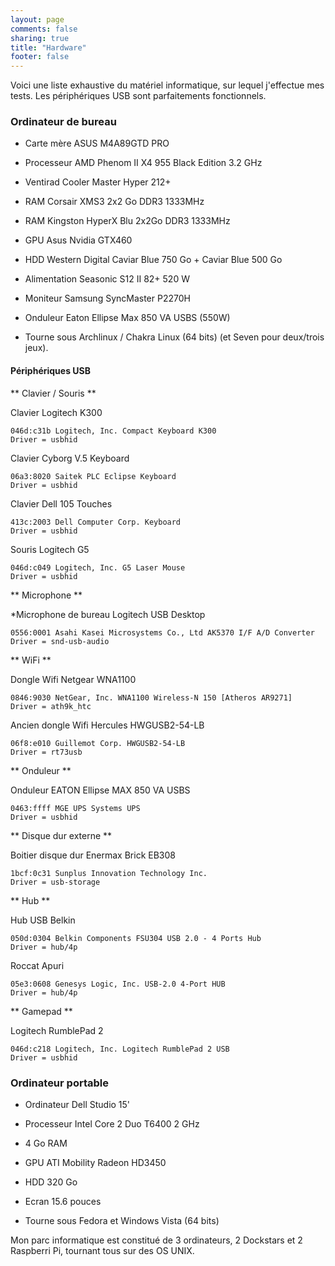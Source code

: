 ```yaml
---
layout: page
comments: false
sharing: true
title: "Hardware"
footer: false
---
```


Voici une liste exhaustive du matériel informatique, sur lequel j'effectue mes tests. Les périphériques USB sont parfaitements fonctionnels.

### Ordinateur de bureau ###

  * Carte mère ASUS M4A89GTD PRO

  * Processeur AMD Phenom II X4 955 Black Edition 3.2 GHz

  * Ventirad Cooler Master Hyper 212+

  * RAM Corsair XMS3 2x2 Go DDR3 1333MHz

  * RAM Kingston HyperX Blu 2x2Go DDR3 1333MHz

  * GPU Asus Nvidia GTX460

  * HDD Western Digital Caviar Blue 750 Go + Caviar Blue 500 Go

  * Alimentation Seasonic S12 II 82+ 520 W

  * Moniteur Samsung SyncMaster P2270H

  * Onduleur Eaton Ellipse Max 850 VA USBS (550W)

  * Tourne sous Archlinux / Chakra Linux (64 bits) (et Seven pour deux/trois jeux).

#### Périphériques USB ####

** Clavier / Souris **

  Clavier Logitech K300

	046d:c31b Logitech, Inc. Compact Keyboard K300
	Driver = usbhid

  Clavier Cyborg V.5 Keyboard

	06a3:8020 Saitek PLC Eclipse Keyboard
	Driver = usbhid

  Clavier Dell 105 Touches

	413c:2003 Dell Computer Corp. Keyboard
	Driver = usbhid

  Souris Logitech G5

	046d:c049 Logitech, Inc. G5 Laser Mouse
	Driver = usbhid

** Microphone **

  *Microphone de bureau Logitech USB Desktop

	0556:0001 Asahi Kasei Microsystems Co., Ltd AK5370 I/F A/D Converter
	Driver = snd-usb-audio

** WiFi **

  Dongle Wifi Netgear WNA1100

	0846:9030 NetGear, Inc. WNA1100 Wireless-N 150 [Atheros AR9271]
	Driver = ath9k_htc

  Ancien dongle Wifi Hercules HWGUSB2-54-LB

	06f8:e010 Guillemot Corp. HWGUSB2-54-LB
	Driver = rt73usb

** Onduleur **

  Onduleur EATON Ellipse MAX 850 VA USBS

	0463:ffff MGE UPS Systems UPS
	Driver = usbhid

** Disque dur externe **

  Boitier disque dur Enermax Brick EB308

	1bcf:0c31 Sunplus Innovation Technology Inc.
	Driver = usb-storage

** Hub **

  Hub USB Belkin

	050d:0304 Belkin Components FSU304 USB 2.0 - 4 Ports Hub
	Driver = hub/4p

  Roccat Apuri
 
	05e3:0608 Genesys Logic, Inc. USB-2.0 4-Port HUB
	Driver = hub/4p

** Gamepad **

  Logitech RumblePad 2

	046d:c218 Logitech, Inc. Logitech RumblePad 2 USB
	Driver = usbhid

### Ordinateur portable ###

* Ordinateur Dell Studio 15'

* Processeur Intel Core 2 Duo T6400 2 GHz

* 4 Go RAM

* GPU ATI Mobility Radeon HD3450

* HDD 320 Go

* Ecran 15.6 pouces

* Tourne sous Fedora et Windows Vista (64 bits)

Mon parc informatique est constitué de 3 ordinateurs, 2 Dockstars et 2 Raspberri Pi, tournant tous sur des OS UNIX.
